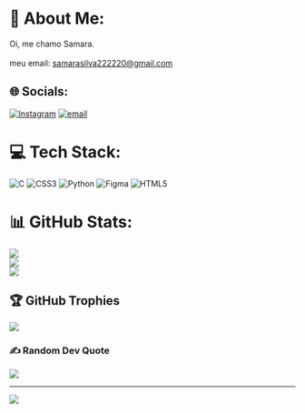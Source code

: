 # 💫 About Me:
Oi, me chamo Samara.<br><br>meu email: samarasilva222220@gmail.com


## 🌐 Socials:
[![Instagram](https://img.shields.io/badge/Instagram-%23E4405F.svg?logo=Instagram&logoColor=white)](https://instagram.com/samara_goncallvess) [![email](https://img.shields.io/badge/Email-D14836?logo=gmail&logoColor=white)](mailto:samarasilva222220@gmail.com) 

# 💻 Tech Stack:
![C](https://img.shields.io/badge/c-%2300599C.svg?style=for-the-badge&logo=c&logoColor=white) ![CSS3](https://img.shields.io/badge/css3-%231572B6.svg?style=for-the-badge&logo=css3&logoColor=white) ![Python](https://img.shields.io/badge/python-3670A0?style=for-the-badge&logo=python&logoColor=ffdd54) ![Figma](https://img.shields.io/badge/figma-%23F24E1E.svg?style=for-the-badge&logo=figma&logoColor=white) ![HTML5](https://img.shields.io/badge/html5-%23E34F26.svg?style=for-the-badge&logo=html5&logoColor=white)
# 📊 GitHub Stats:
![](https://github-readme-stats.vercel.app/api?username=samaragoncsilva&theme=dark&hide_border=false&include_all_commits=false&count_private=false)<br/>
![](https://nirzak-streak-stats.vercel.app/?user=samaragoncsilva&theme=dark&hide_border=false)<br/>
![](https://github-readme-stats.vercel.app/api/top-langs/?username=samaragoncsilva&theme=dark&hide_border=false&include_all_commits=false&count_private=false&layout=compact)

## 🏆 GitHub Trophies
![](https://github-profile-trophy.vercel.app/?username=samaragoncsilva&theme=radical&no-frame=false&no-bg=true&margin-w=4)

### ✍️ Random Dev Quote
![](https://quotes-github-readme.vercel.app/api?type=horizontal&theme=radical)

---
[![](https://visitcount.itsvg.in/api?id=samaragoncsilva&icon=0&color=0)](https://visitcount.itsvg.in)

<!-- Proudly created with GPRM ( https://gprm.itsvg.in ) -->

